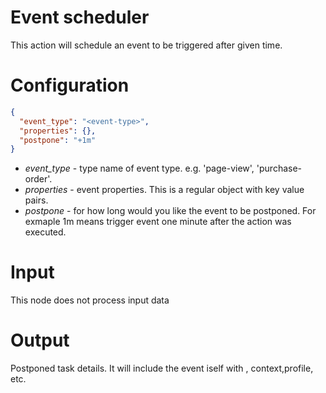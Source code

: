 # Event scheduler

This action will schedule an event to be triggered after given time.

# Configuration

```json
{
  "event_type": "<event-type>",
  "properties": {},
  "postpone": "+1m"
}
```

* *event_type* - type name of event type. e.g. 'page-view', 'purchase-order'.
* *properties* - event properties. This is a regular object with key value pairs. 
* *postpone* - for how long would you like the event to be postponed. For exmaple 1m means trigger event one minute after the action was executed.

# Input

This node does not process input data

# Output

Postponed task details. It will include the event iself with , context,profile, etc.


